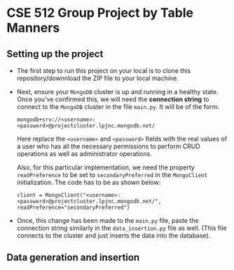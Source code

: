 # CSE 512 Group Project by Table Manners

## Setting up the project

- The first step to run this project on your local is to clone this repository/downnload the ZIP file to your local machine.
- Next, ensure your `MongoDB` cluster is up and running in a healthy state. Once you've confirmed this, we will need the **connection string** to connect to the `MongoDB` cluster in the file `main.py`. It will be of the form:
  ```
  mongodb+srv://<username>:<password>@projectcluster.lpjnc.mongodb.net/
  ```
  Here replace the  `<username>` and `<password>` fields with the real values of a user who has all the necessary permissions to perform CRUD operations as well as administrator operations.
  
  Also, for this particular implementation, we need the property `readPreference` to be set to `secondaryPreferred` in the `MongoClient` initialization. The code has to be as shown below:
  ```
  client = MongoClient("<username>:<password>@projectcluster.lpjnc.mongodb.net/", readPreference="secondaryPreferred")
  ```
- Once, this change has been made to the `main.py` file, paste the connection string similarly in the `data_insertion.py` file as well. (This file connects to the cluster and just inserts the data into the database).

## Data generation and insertion
